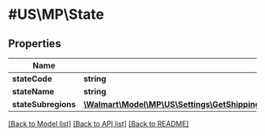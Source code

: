 # #US\MP\State

## Properties

Name | Type | Description | Notes
------------ | ------------- | ------------- | -------------
**stateCode** | **string** |  |
**stateName** | **string** |  | [optional]
**stateSubregions** | [**\Walmart\Model\MP\US\Settings\GetShippingTemplateDetails200ResponseShippingMethodsInnerConfigurationsInnerRegionsInnerSubRegionsInnerStatesInnerStateSubregionsInner[]**](GetShippingTemplateDetails200ResponseShippingMethodsInnerConfigurationsInnerRegionsInnerSubRegionsInnerStatesInnerStateSubregionsInner.md) |  | [optional]


[[Back to Model list]](../) [[Back to API list]](../../Api/US/MP) [[Back to README]](../../README.md)
